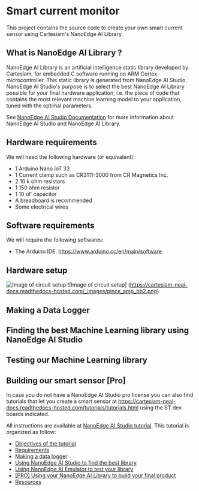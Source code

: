 # Smart current monitor
This project contains the source code to create your own smart current sensor using Cartesiam's NanoEdge AI Library.

## What is NanoEdge AI Library ?
NanoEdge AI Library is an artificial intelligence static library developed by Cartesiam, for embedded C software running on ARM Cortex microcontroller. This static library is generated from NanoEdge AI Studio. 
NanoEdge AI Studio's purpose is to select the best NanoEdge AI Library possible for your final hardware application, i.e. the piece of code that contains the most relevant machine learning model to your application, tuned with the optimal parameters.

See [NanoEdge AI Studio Documentation](https://cartesiam-neai-docs.readthedocs-hosted.com/) for more information about NanoEdge AI Studio and NanoEdge AI Library.

## Hardware requirements
We will need the following hardware (or equivalent):
  * 1 Arduino Nano IoT 33
  * 1 Current clamp such as CR3111-3000 from CR Magnetics Inc.
  * 2 10 k ohm resistors
  * 1 150 ohm resistor
  * 1 10 uF capacitor
  * A breadboard is recommended
  * Some electrical wires
  
## Software requirements
We will require the following softwares:
  * The Arduino IDE: https://www.arduino.cc/en/main/software
  
## Hardware setup
![Image of circuit setup](https://cartesiam-neai-docs.readthedocs-hosted.com/_images/pince_amp_bb2.png)
![Image of circuit setup] (https://cartesiam-neai-docs.readthedocs-hosted.com/_images/pince_amp_bb2.png)

## Making a Data Logger

## Finding the best Machine Learning library using NanoEdge AI Studio

## Testing our Machine Learning library

## Building our smart sensor [Pro]
In case you do not have a NanoEdge AI Studio pro license you can also find tutorials that let you create a smart sensor at https://cartesiam-neai-docs.readthedocs-hosted.com/tutorials/tutorials.html using the ST dev boards indicated.

All instructions are available at [NanoEdge AI Studio tutorial](https://cartesiam-neai-docs.readthedocs-hosted.com/tutorials/vib_arduino/vib_arduino.html).
This tutorial is organized as follow:
* [Objectives of the tutorial](https://cartesiam-neai-docs.readthedocs-hosted.com/tutorials/vib_arduino/vib_arduino.html#i-objectives-of-the-tutorial)
* [Requirements](https://cartesiam-neai-docs.readthedocs-hosted.com/tutorials/vib_arduino/vib_arduino.html#ii-requirements)
* [Making a data logger](https://cartesiam-neai-docs.readthedocs-hosted.com/tutorials/vib_arduino/vib_arduino.html#iii-making-a-data-logger)
* [Using NanoEdge AI Studio to find the best library](https://cartesiam-neai-docs.readthedocs-hosted.com/tutorials/vib_arduino/vib_arduino.html#iv-using-nanoedge-ai-studio-to-find-the-best-library)
* [Using NanoEdge AI Emulator to test your library](https://cartesiam-neai-docs.readthedocs-hosted.com/tutorials/vib_arduino/vib_arduino.html#v-using-nanoedge-ai-emulator-to-test-your-library)
* [[PRO] Using your NanoEdge AI Library to build your final product](https://cartesiam-neai-docs.readthedocs-hosted.com/tutorials/vib_arduino/vib_arduino.html#vi-pro-using-your-nanoedge-ai-library-to-build-your-final-product)
* [Resources](https://cartesiam-neai-docs.readthedocs-hosted.com/tutorials/vib_arduino/vib_arduino.html#resources)
